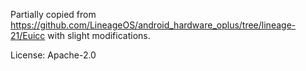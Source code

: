 Partially copied from https://github.com/LineageOS/android_hardware_oplus/tree/lineage-21/Euicc with slight modifications.

License: Apache-2.0

